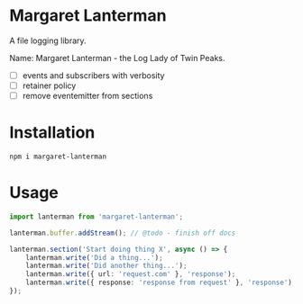 Margaret Lanterman
==================

A file logging library.

Name: Margaret Lanterman - the Log Lady of Twin Peaks.

- [ ] events and subscribers with verbosity
- [ ] retainer policy
- [ ] remove eventemitter from sections

# Installation

```bash
npm i margaret-lanterman
```

# Usage

```typescript
import lanterman from 'margaret-lanterman';

lanterman.buffer.addStream(); // @todo - finish off docs

lanterman.section('Start doing thing X', async () => {
	lanterman.write('Did a thing...');
	lanterman.write('Did another thing...');
	lanterman.write({ url: 'request.com' }, 'response');
	lanterman.write({ response: 'response from request' }, 'response');
});
```
